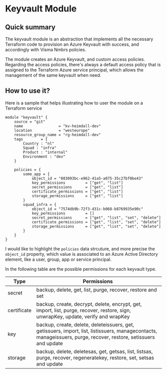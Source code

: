 # Keyvault Module

## Quick summary

The keyvault module is an abstraction that implements all the necessary
Terraform code to provision an Azure Keyvault with success, and accordingly with
Visma Nmbrs policies.

The module creates an Azure Keyvault, and custom access policies. Regarding the
access policies, there's always a default access policy that is assigned to the
Terraform Azure service principal, which allows the management of the same
keyvault when need.

## How to use it?

Here is a sample that helps illustrating how to user the module on a Terraform service

```hcl
module "keyvault" {
    source = "git"
    name                = "kv-heimdall-dev"
    location            = "westeurope"
    resource_group_name = "rg-heimdall-dev"
    tags        = {
        Country : "nl"
        Squad : "infra"
        Product : "internal"
        Environment : "dev"
    }

    policies = {
        some_app = {
            object_id = "083093bc-e962-41a5-a075-35c27bf0be43"
            key_permissions         = ["get", "list"]
            secret_permissions      = ["get", "list"]
            certificate_permissions = ["get", "list"]
            storage_permissions     = ["get", "list"]
        }
        squad_infra = {
            object_id = "7574db9b-72f3-431c-b068-b8769935e90c"
            key_permissions         = []
            secret_permissions      = ["get", "list", "set", "delete"]
            certificate_permissions = ["get", "list", "set", "delete"]
            storage_permissions     = ["get", "list", "set", "delete"]
        }
    }
}
```

I would like to highlight the `policies` data strcuture, and more precise the `object_id` property, which value is associated to an Azure Active Directory element, like a user, group, app or service principal.

In the following table are the possible permissions for each keyvault type.

| Type         | Permissions   |
| ------------ | ------------- |
| secret       | backup, delete, get, list, purge, recover, restore and set |
| certificate  | backup, create, decrypt, delete, encrypt, get, import, list, purge, recover, restore, sign, unwrapKey, update, verify and wrapKey |
| key          | backup, create, delete, deleteissuers, get, getissuers, import, list, listissuers, managecontacts, manageissuers, purge, recover, restore, setissuers and update  |
| storage      | backup, delete, deletesas, get, getsas, list, listsas, purge, recover, regeneratekey, restore, set, setsas and update  |
